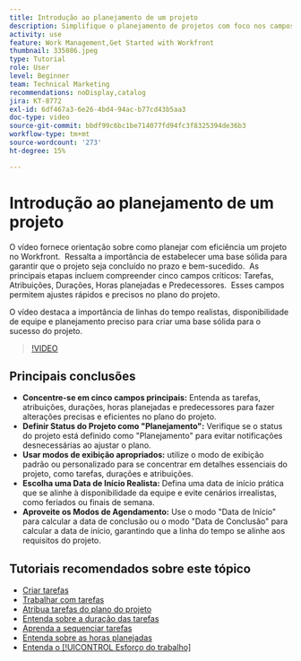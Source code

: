```yaml
---
title: Introdução ao planejamento de um projeto
description: Simplifique o planejamento de projetos com foco nos campos principais, definindo o status como "Planejamento", usando as exibições apropriadas, selecionando datas de início realistas e aproveitando os modos de agendamento para obter linhas do tempo precisas.
activity: use
feature: Work Management,Get Started with Workfront
thumbnail: 335086.jpeg
type: Tutorial
role: User
level: Beginner
team: Technical Marketing
recommendations: noDisplay,catalog
jira: KT-8772
exl-id: 6df467a3-6e26-4bd4-94ac-b77cd43b5aa3
doc-type: video
source-git-commit: bbdf99c6bc1be714077fd94fc3f8325394de36b3
workflow-type: tm+mt
source-wordcount: '273'
ht-degree: 15%

---
```


# Introdução ao planejamento de um projeto

O vídeo fornece orientação sobre como planejar com eficiência um projeto no Workfront. &#x200B; Ressalta a importância de estabelecer uma base sólida para garantir que o projeto seja concluído no prazo e bem-sucedido. &#x200B; As principais etapas incluem compreender cinco campos críticos: Tarefas, Atribuições, Durações, Horas planejadas e Predecessores. &#x200B; Esses campos permitem ajustes rápidos e precisos no plano do projeto. &#x200B;

O vídeo destaca a importância de linhas do tempo realistas, disponibilidade de equipe e planejamento preciso para criar uma base sólida para o sucesso do projeto. &#x200B;

>[!VIDEO](https://video.tv.adobe.com/v/3448572/?quality=12&learn=on&enablevpops=1&captions=por_br)

## Principais conclusões

* **Concentre-se em cinco campos principais:** Entenda as tarefas, atribuições, durações, horas planejadas e predecessores para fazer alterações precisas e eficientes no plano do projeto. &#x200B;
* **Definir Status do Projeto como &quot;Planejamento&quot;:** Verifique se o status do projeto está definido como &quot;Planejamento&quot; para evitar notificações desnecessárias ao ajustar o plano. &#x200B;
* **Usar modos de exibição apropriados:** utilize o modo de exibição padrão ou personalizado para se concentrar em detalhes essenciais do projeto, como tarefas, durações e atribuições. &#x200B;
* **Escolha uma Data de Início Realista:** Defina uma data de início prática que se alinhe à disponibilidade da equipe e evite cenários irrealistas, como feriados ou finais de semana. &#x200B;
* **Aproveite os Modos de Agendamento:** Use o modo &quot;Data de Início&quot; para calcular a data de conclusão ou o modo &quot;Data de Conclusão&quot; para calcular a data de início, garantindo que a linha do tempo se alinhe aos requisitos do projeto. &#x200B;



## Tutoriais recomendados sobre este tópico

* [Criar tarefas](/help/manage-work/tasks/how-to-create-tasks.md)
* [Trabalhar com tarefas](/help/manage-work/tasks/work-with-tasks.md)
* [Atribua tarefas do plano do projeto](/help/manage-work/tasks/assign-tasks-from-the-project-plan.md)
* [Entenda sobre a duração das tarefas](/help/manage-work/tasks/understand-task-durations.md)
* [Aprenda a sequenciar tarefas](/help/manage-work/tasks/learn-to-sequence-tasks.md)
* [Entenda sobre as horas planejadas](/help/manage-work/tasks/understand-planned-hours.md)
* [Entenda o [!UICONTROL Esforço do trabalho]](/help/manage-work/tasks/understand-work-effort.md)
